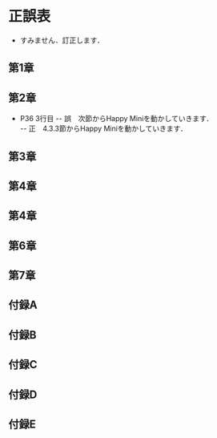 # 正誤表
- すみません．訂正します．
## 第1章
## 第2章
- P36 3行目
-- 誤　次節からHappy Miniを動かしていきます．  
-- 正　4.3.3節からHappy Miniを動かしていきます．
## 第3章
## 第4章
## 第4章
## 第6章
## 第7章
## 付録A
## 付録B
## 付録C
## 付録D
## 付録E
